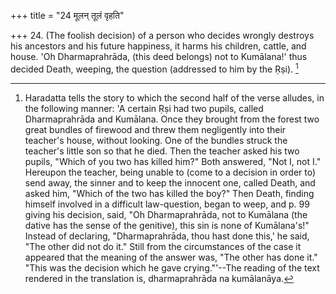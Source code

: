 +++
title = "24 मूलन् तूलं वृहति"

+++
24. (The foolish decision) of a person who decides wrongly destroys his ancestors and his future happiness, it harms his children, cattle, and house. 'Oh Dharmaprahrāda, (this deed belongs) not to Kumālana!' thus decided Death, weeping, the question (addressed to him by the Ṛṣi). [^6] 


[^6]:  Haradatta tells the story to which the second half of the verse alludes, in the following manner: 'A certain Ṛṣi had two pupils, called Dharmaprahrāda and Kumālana. Once they brought from the forest two great bundles of firewood and threw them negligently into their teacher's house, without looking. One of the bundles struck the teacher's little son so that he died. Then the teacher asked his two pupils, "Which of you two has killed him?" Both answered, "Not I, not I." Hereupon the teacher, being unable to (come to a decision in order to) send away, the sinner and to keep the innocent one, called Death, and asked him, "Which of the two has killed the boy?" Then Death, finding himself involved in a difficult law-question, began to weep, and p. 99 giving his decision, said, "Oh Dharmaprahrāda, not to Kumālana (the dative has the sense of the genitive), this sin is none of Kumālana's!" Instead of declaring, "Dharmaprahrāda, thou hast done this,' he said, "The other did not do it." Still from the circumstances of the case it appeared that the meaning of the answer was, "The other has done it." "This was the decision which he gave crying."'--The reading of the text rendered in the translation is, dharmaprahrāda na kumālanāya.
